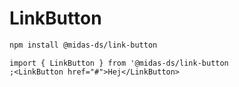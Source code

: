 # LinkButton

```bash
npm install @midas-ds/link-button
```

```tsx
import { LinkButton } from '@midas-ds/link-button
;<LinkButton href="#">Hej</LinkButton>
```
